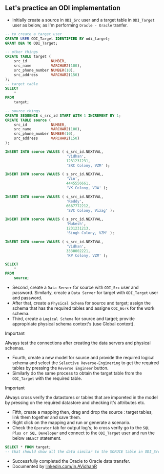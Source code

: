## Let's practice an ODI implementation
- Initially create a source in `ODI_Src` user and a target table in `ODI_Target` user as below, as I'm performing `Oracle - Oracle` tranfer.
```sql
-- to create a target user
CREATE USER ODI_Target IDENTIFIED BY odi_target;
GRANT DBA TO ODI_Target;

-- other things
CREATE TABLE target (
    src_id           NUMBER,
    src_name         VARCHAR2(100),
    src_phone_number NUMBER(10),
    src_address      VARCHAR2(150)
);
-- target table
SELECT
    *
FROM
    target;

-- source things
CREATE SEQUENCE s_src_id START WITH 1 INCREMENT BY 1;
CREATE TABLE source (
    src_id           NUMBER,
    src_name         VARCHAR2(100),
    src_phone_number NUMBER(10),
    src_address      VARCHAR2(150)
);

INSERT INTO source VALUES ( s_src_id.NEXTVAL,
                            'Vidhan',
                            1231231231,
                            'SRC Colony, VZM' );

INSERT INTO source VALUES ( s_src_id.NEXTVAL,
                            'Vin',
                            4445556661,
                            'VK Colony, VJA' );

INSERT INTO source VALUES ( s_src_id.NEXTVAL,
                            'Reddy',
                            6667772212,
                            'SVC Colony, Vizag' );

INSERT INTO source VALUES ( s_src_id.NEXTVAL,
                            'Mukesh',
                            1231231213,
                            'Singh Colony, VZM' );

INSERT INTO source VALUES ( s_src_id.NEXTVAL,
                            'Vidhan',
                            3330002221,
                            'KP Colony, VZM' );

SELECT
    *
FROM
    source;
```
- Second, create a `Data Server` for source with `ODI_Src` user and password. Similarly, create a `Data Server` for target with `ODI_Target` user and password.
- After that, create a `Physical Schema` for source and target; assign the schema that has the required tables and assigne `ODI_Work` for the work schema.
- Third, create a `Logical Schema` for source and target; provide appropiriate physical schema context's (use Global context).

> [!IMPORTANT]
> Always test the connections after creating the data servers and physical schemas.

- Fourth, create a new model for source and provide the required logical schema and select the `Selective Reverse-Enginering` to get the required tables by pressing the `Reverse Engineer` button.
- Similarly do the same process to obtain the target table from the `ODI_Target` with the required table.

> [!IMPORTANT]
> Always cross verify the datastores or tables that are imporeted in the model by pressing on the required datastore and checking it's attributes etc.

- Fifth, create a mapping then, drag and drop the source : target tables, link them together and save them.
- Right click on the mapping and run or generate a scenario.
- Check the `Operator` tab for output log's; to cross verify go to the `SQL Plus or SQL Developer` and connect to the `ODI_Target` user and run the below `SELECT` statement.
```sql
SELECT * FROM target;
-- that should show all the data similar to the SORUCE table in ODI_Src user/schema
```
- Successfully completed the Oracle to Oracle data transfer.
- Documented by [linkedin.com/in.AVidhanR](https://linkedin.com/in.AVidhanR)
